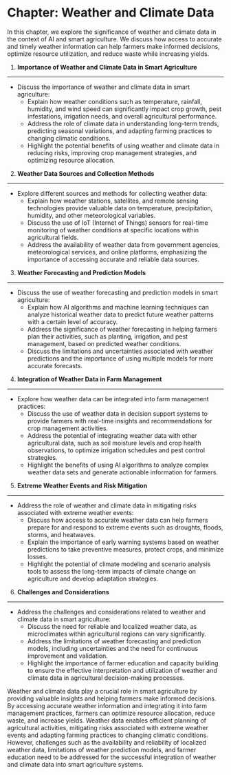 Chapter: Weather and Climate Data
=================================

In this chapter, we explore the significance of weather and climate data in the context of AI and smart agriculture. We discuss how access to accurate and timely weather information can help farmers make informed decisions, optimize resource utilization, and reduce waste while increasing yields.

1. **Importance of Weather and Climate Data in Smart Agriculture**
------------------------------------------------------------------

* Discuss the importance of weather and climate data in smart agriculture:
  * Explain how weather conditions such as temperature, rainfall, humidity, and wind speed can significantly impact crop growth, pest infestations, irrigation needs, and overall agricultural performance.
  * Address the role of climate data in understanding long-term trends, predicting seasonal variations, and adapting farming practices to changing climatic conditions.
  * Highlight the potential benefits of using weather and climate data in reducing risks, improving crop management strategies, and optimizing resource allocation.

2. **Weather Data Sources and Collection Methods**
--------------------------------------------------

* Explore different sources and methods for collecting weather data:
  * Explain how weather stations, satellites, and remote sensing technologies provide valuable data on temperature, precipitation, humidity, and other meteorological variables.
  * Discuss the use of IoT (Internet of Things) sensors for real-time monitoring of weather conditions at specific locations within agricultural fields.
  * Address the availability of weather data from government agencies, meteorological services, and online platforms, emphasizing the importance of accessing accurate and reliable data sources.

3. **Weather Forecasting and Prediction Models**
------------------------------------------------

* Discuss the use of weather forecasting and prediction models in smart agriculture:
  * Explain how AI algorithms and machine learning techniques can analyze historical weather data to predict future weather patterns with a certain level of accuracy.
  * Address the significance of weather forecasting in helping farmers plan their activities, such as planting, irrigation, and pest management, based on predicted weather conditions.
  * Discuss the limitations and uncertainties associated with weather predictions and the importance of using multiple models for more accurate forecasts.

4. **Integration of Weather Data in Farm Management**
-----------------------------------------------------

* Explore how weather data can be integrated into farm management practices:
  * Discuss the use of weather data in decision support systems to provide farmers with real-time insights and recommendations for crop management activities.
  * Address the potential of integrating weather data with other agricultural data, such as soil moisture levels and crop health observations, to optimize irrigation schedules and pest control strategies.
  * Highlight the benefits of using AI algorithms to analyze complex weather data sets and generate actionable information for farmers.

5. **Extreme Weather Events and Risk Mitigation**
-------------------------------------------------

* Address the role of weather and climate data in mitigating risks associated with extreme weather events:
  * Discuss how access to accurate weather data can help farmers prepare for and respond to extreme events such as droughts, floods, storms, and heatwaves.
  * Explain the importance of early warning systems based on weather predictions to take preventive measures, protect crops, and minimize losses.
  * Highlight the potential of climate modeling and scenario analysis tools to assess the long-term impacts of climate change on agriculture and develop adaptation strategies.

6. **Challenges and Considerations**
------------------------------------

* Address the challenges and considerations related to weather and climate data in smart agriculture:
  * Discuss the need for reliable and localized weather data, as microclimates within agricultural regions can vary significantly.
  * Address the limitations of weather forecasting and prediction models, including uncertainties and the need for continuous improvement and validation.
  * Highlight the importance of farmer education and capacity building to ensure the effective interpretation and utilization of weather and climate data in agricultural decision-making processes.

Weather and climate data play a crucial role in smart agriculture by providing valuable insights and helping farmers make informed decisions. By accessing accurate weather information and integrating it into farm management practices, farmers can optimize resource allocation, reduce waste, and increase yields. Weather data enables efficient planning of agricultural activities, mitigating risks associated with extreme weather events and adapting farming practices to changing climatic conditions. However, challenges such as the availability and reliability of localized weather data, limitations of weather prediction models, and farmer education need to be addressed for the successful integration of weather and climate data into smart agriculture systems.
